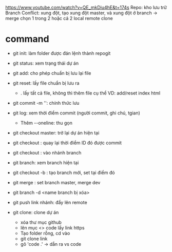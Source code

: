 https://www.youtube.com/watch?v=QE_mkDiu4hE&t=174s
Repo: kho lưu trữ
Branch
Conflict: xung đột, tạo xung đột master, và xung đột ở branch
-> merge chọn 1 trong 2 hoặc cả 2
local
remote
clone

# command
- git init: làm folder được đán lệnh thành repogit
- git status: xem trạng thái dự án
- git add: cho phép chuẩn bị lưu lại file
- git reset: lấy file chuẩn bị lưu ra
    * . lấy tất cả file, không thì thêm file cụ thể VD: add/reset index html

- git commit -m '': chính thức lưu

- git log: xem thời điểm commit (người commit, ghi chú, tgian)
    * Thêm --oneline: thu gọn

- git checkout master: trở lại dự án hiện tại
- git checkout <ID>: quay lại thời điểm ID đó được commit
- git checkout <branch>: vào nhánh branch

- git branch: xem branch hiện tại
- git checkout -b <new name branch>: tạo branch mới, set tại điểm đó

- git merge <branch>: set branch master, merge dev
- git branch -d <name branch bị xóa>
- git push link nhánh: đẩy lên remote



- git clone: clone dự án
    + xóa thư mục github
    + lên mục <> code lấy link https
    + Tạo folder rỗng, cd vào
    + git clone link 
    + gõ 'code .' -> dẫn ra vs code